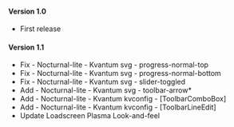 #### Version 1.0
- First release

#### Version 1.1
- Fix - Nocturnal-lite - Kvantum svg - progress-normal-top
- Fix - Nocturnal-lite - Kvantum svg - progress-normal-bottom
- Fix - Nocturnal-lite - Kvantum svg - slider-toggled
- Add - Nocturnal-lite - Kvantum svg - toolbar-arrow*
- Add - Nocturnal-lite - Kvantum kvconfig - [ToolbarComboBox]
- Add - Nocturnal-lite - Kvantum kvconfig - [ToolbarLineEdit] 
- Update Loadscreen Plasma Look-and-feel

